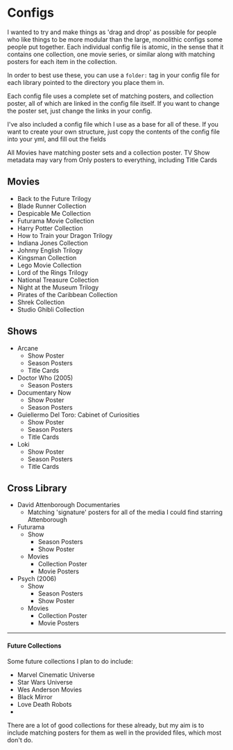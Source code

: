 # Configs
I wanted to try and make things as 'drag and drop' as possible for people who like things to be more modular than the large, monolithic configs some people put together. Each individual config file is atomic, in the sense that it contains one collection, one movie series, or similar along with matching posters for each item in the collection.

In order to best use these, you can use a `folder:` tag in your config file for each library pointed to the directory you place them in.

Each config file uses a complete set of matching posters, and collection poster, all of which are linked in the config file itself. If you want to change the poster set, just change the links in your config.

I've also included a config file which I use as a base for all of these. If you want to create your own structure, just copy the contents of the config file into your yml, and fill out the fields


All Movies have matching poster sets and a collection poster. TV Show metadata may vary from Only posters to everything, including Title Cards


## Movies
- Back to the Future Trilogy
- Blade Runner Collection
- Despicable Me Collection
- Futurama Movie Collection
- Harry Potter Collection
- How to Train your Dragon Trilogy
- Indiana Jones Collection
- Johnny English Trilogy
- Kingsman Collection
- Lego Movie Collection
- Lord of the Rings Trilogy
- National Treasure Collection
- Night at the Museum Trilogy
- Pirates of the Caribbean Collection
- Shrek Collection
- Studio Ghibli Collection
## Shows
- Arcane
  - Show Poster
  - Season Posters
  - Title Cards
- Doctor Who (2005)
  - Season Posters
- Documentary Now
  - Show Poster
  - Season Posters
- Guiellermo Del Toro: Cabinet of Curiosities
  - Show Poster
  - Season Posters
  - Title Cards
- Loki
  - Show Poster
  - Season Posters
  - Title Cards

## Cross Library
- David Attenborough Documentaries
  - Matching 'signature' posters for all of the media I could find starring Attenborough
- Futurama
  - Show
    - Season Posters
    - Show Poster
  - Movies
    - Collection Poster
    - Movie Posters
- Psych (2006) 
  - Show
    - Season Posters
    - Show Poster 
  - Movies
    - Collection Poster
    - Movie Posters
--------
#### Future Collections
Some future collections I plan to do include:
- Marvel Cinematic Universe
- Star Wars Universe
- Wes Anderson Movies
- Black Mirror
- Love Death Robots
- 

There are a lot of good collections for these already, but my aim is to include matching posters for them as well in the provided files, which most don't do.